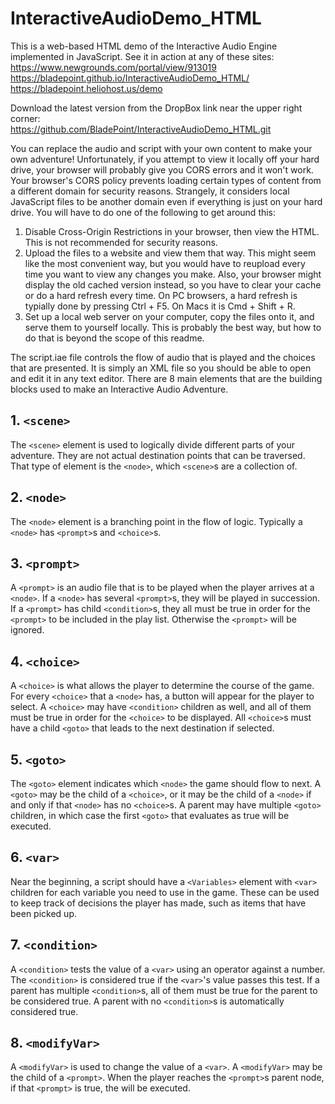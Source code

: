 # InteractiveAudioDemo_HTML
This is a web-based HTML demo of the Interactive Audio Engine implemented in JavaScript. See it in action at any of these sites:  
https://www.newgrounds.com/portal/view/913019  
https://bladepoint.github.io/InteractiveAudioDemo_HTML/  
https://bladepoint.heliohost.us/demo

Download the latest version from the DropBox link near the upper right corner:  
https://github.com/BladePoint/InteractiveAudioDemo_HTML.git  

You can replace the audio and script with your own content to make your own adventure! Unfortunately, if you attempt to view it locally off your hard drive, your browser will probably give you CORS errors and it won't work. Your browser's CORS policy prevents loading certain types of content from a different domain for security reasons. Strangely, it considers local JavaScript files to be another domain even if everything is just on your hard drive. You will have to do one of the following to get around this:
1. Disable Cross-Origin Restrictions in your browser, then view the HTML. This is not recommended for security reasons.
2. Upload the files to a website and view them that way. This might seem like the most convenient way, but you would have to reupload every time you want to view any changes you make. Also, your browser might display the old cached version instead, so you have to clear your cache or do a hard refresh every time. On PC browsers, a hard refresh is typially done by pressing Ctrl + F5. On Macs it is Cmd + Shift + R.
3. Set up a local web server on your computer, copy the files onto it, and serve them to yourself locally. This is probably the best way, but how to do that is beyond the scope of this readme.

The script.iae file controls the flow of audio that is played and the choices that are presented. It is simply an XML file so you should be able to open and edit it in any text editor. There are 8 main elements that are the building blocks used to make an Interactive Audio Adventure.

## 1. `<scene>`
The `<scene>` element is used to logically divide different parts of your adventure. They are not actual destination points that can be traversed. That type of element is the `<node>`, which `<scene>`s are a collection of.

## 2. `<node>`
The `<node>` element is a branching point in the flow of logic. Typically a `<node>` has `<prompt>`s and `<choice>`s.

## 3. `<prompt>`
A `<prompt>` is an audio file that is to be played when the player arrives at a `<node>`. If a `<node>` has several `<prompt>`s, they will be played in succession. If a `<prompt>` has child `<condition>`s, they all must be true in order for the `<prompt>` to be included in the play list. Otherwise the `<prompt>` will be ignored.

## 4. `<choice>`
A `<choice>` is what allows the player to determine the course of the game. For every `<choice>` that a `<node>` has, a button will appear for the player to select. A `<choice>` may have `<condition>` children as well, and all of them must be true in order for the `<choice>` to be displayed. All `<choice>`s must have a child `<goto>` that leads to the next destination if selected.

## 5. `<goto>`
The `<goto>` element indicates which `<node>` the game should flow to next. A `<goto>` may be the child of a `<choice>`, or it may be the child of a `<node>` if and only if that `<node>` has no `<choice>`s. A parent may have multiple `<goto>` children, in which case the first `<goto>` that evaluates as true will be executed.

## 6. `<var>`
Near the beginning, a script should have a `<Variables>` element with `<var>` children for each variable you need to use in the game. These can be used to keep track of decisions the player has made, such as items that have been picked up.

## 7. `<condition>`
 A `<condition>` tests the value of a `<var>` using an operator against a number. The `<condition>` is considered true if the `<var>`'s value passes this test. If a parent has multiple `<condition>`s, all of them must be true for the parent to be considered true. A parent with no `<condition>`s is automatically considered true.

## 8. `<modifyVar>`
A `<modifyVar>` is used to change the value of a `<var>`. A `<modifyVar>` may be the child of a `<prompt>`. When the player reaches the `<prompt>`s parent node, if that `<prompt>` is true, the <modifyVar> will be executed.
